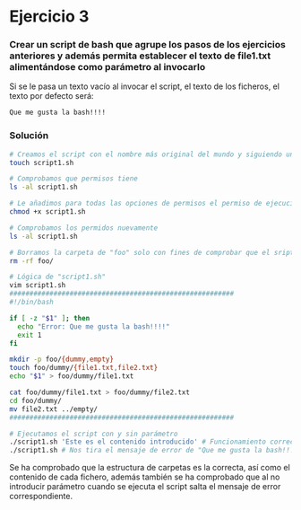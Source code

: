 # Ejercicio 3

### Crear un script de bash que agrupe los pasos de los ejercicios anteriores y además permita establecer el texto de file1.txt alimentándose como parámetro al invocarlo

Si se le pasa un texto vacío al invocar el script, el texto de los ficheros, el texto por defecto será:

```bash
Que me gusta la bash!!!!
```

### Solución

```bash
# Creamos el script con el nombre más original del mundo y siguiendo un total de 0 buenas prácticas "script1.sh"
touch script1.sh

# Comprobamos que permisos tiene
ls -al script1.sh

# Le añadimos para todas las opciones de permisos el permiso de ejecución
chmod +x script1.sh

# Comprobamos los permidos nuevamente
ls -al script1.sh

# Borramos la carpeta de "foo" solo con fines de comprobar que el sript va a funcionar bien
rm -rf foo/

# Lógica de "script1.sh"
vim script1.sh
########################################################
#!/bin/bash

if [ -z "$1" ]; then
  echo "Error: Que me gusta la bash!!!!"
  exit 1
fi

mkdir -p foo/{dummy,empty}
touch foo/dummy/{file1.txt,file2.txt}
echo "$1" > foo/dummy/file1.txt

cat foo/dummy/file1.txt > foo/dummy/file2.txt
cd foo/dummy/
mv file2.txt ../empty/
########################################################

# Ejecutamos el script con y sin parámetro
./script1.sh 'Este es el contenido introducido' # Funcionamiento correcto ✅
./script1.sh # Nos tira el mensaje de error de "Que me gusta la bash!!!!" ❌
```

Se ha comprobado que la estructura de carpetas es la correcta, así como el contenido de cada fichero, además también se ha comprobado que al no introducir parámetro cuando se ejecuta el script salta el mensaje de error correspondiente.